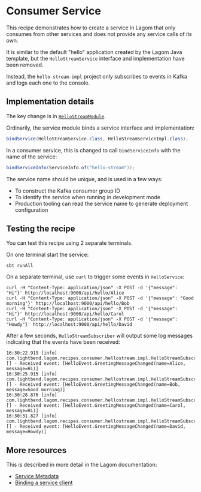 # Consumer Service

This recipe demonstrates how to create a service in Lagom that only consumes from other services and does not provide any service calls of its own.

It is similar to the default "hello" application created by the Lagom Java template, but the `HelloStreamService` interface and implementation have been removed.

Instead, the `hello-stream-impl` project only subscribes to events in Kafka and logs each one to the console.

## Implementation details

The key change is in [`HelloStreamModule`](hello-stream-impl/src/main/java/com/example/hellostream/impl/HelloStreamModule.java).

Ordinarily, the service module binds a service interface and implementation:

```java
bindService(HelloStreamService.class, HelloStreamServiceImpl.class);
```

In a consumer service, this is changed to call `bindServiceInfo` with the name of the service:

```java
bindServiceInfo(ServiceInfo.of("hello-stream"));
```

The service name should be unique, and is used in a few ways:

- To construct the Kafka consumer group ID
- To identify the service when running in development mode
- Production tooling can read the service name to generate deployment configuration

## Testing the recipe

You can test this recipe using 2 separate terminals.

On one terminal start the service:

```
sbt runAll
```

On a separate terminal, use `curl` to trigger some events in `HelloService`:

```
curl -H "Content-Type: application/json" -X POST -d '{"message": "Hi"}' http://localhost:9000/api/hello/Alice
curl -H "Content-Type: application/json" -X POST -d '{"message": "Good morning"}' http://localhost:9000/api/hello/Bob
curl -H "Content-Type: application/json" -X POST -d '{"message": "Hi"}' http://localhost:9000/api/hello/Carol
curl -H "Content-Type: application/json" -X POST -d '{"message": "Howdy"}' http://localhost:9000/api/hello/David
```

After a few seconds, `HelloStreamSubscriber` will output some log messages indicating that the events have been received:

```
16:30:22.919 [info] com.lightbend.lagom.recipes.consumer.hellostream.impl.HelloStreamSubscriber [] - Received event: [HelloEvent.GreetingMessageChanged(name=Alice, message=Hi)]
16:30:25.915 [info] com.lightbend.lagom.recipes.consumer.hellostream.impl.HelloStreamSubscriber [] - Received event: [HelloEvent.GreetingMessageChanged(name=Bob, message=Good morning)]
16:30:28.876 [info] com.lightbend.lagom.recipes.consumer.hellostream.impl.HelloStreamSubscriber [] - Received event: [HelloEvent.GreetingMessageChanged(name=Carol, message=Hi)]
16:30:31.827 [info] com.lightbend.lagom.recipes.consumer.hellostream.impl.HelloStreamSubscriber [] - Received event: [HelloEvent.GreetingMessageChanged(name=David, message=Howdy)]
```

## More resources

This is described in more detail in the Lagom documentation:

- [Service Metadata](https://www.lagomframework.com/documentation/current/java/ServiceInfo.html)
- [Binding a service client](https://www.lagomframework.com/documentation/current/java/ServiceClients.html#Binding-a-service-client)
